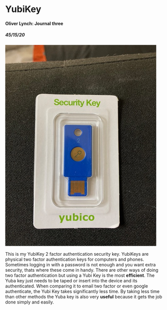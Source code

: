 # YubiKey
#### Oliver Lynch: Journal three
##### 45/15/20

![Front](key1.jpeg "key 1")

This is my YubiKey 2 factor authentication security key. YubiKeys are physical two factor authentication keys for computers and phones. Sometimes logging in with a password is not enough and you want extra security, thats where these come in handy. There are other ways of doing two factor authentication but using a Yubi Key is the most **efficient**. The Yuba key just needs to be  taped or insert into the device and its authenticated. When comparing it to email two factor or even google authenticate, the Yubi Key takes significantly less time. By taking less time than other methods the Yuba key is also very **useful** because it gets the job done simply and easily. 
